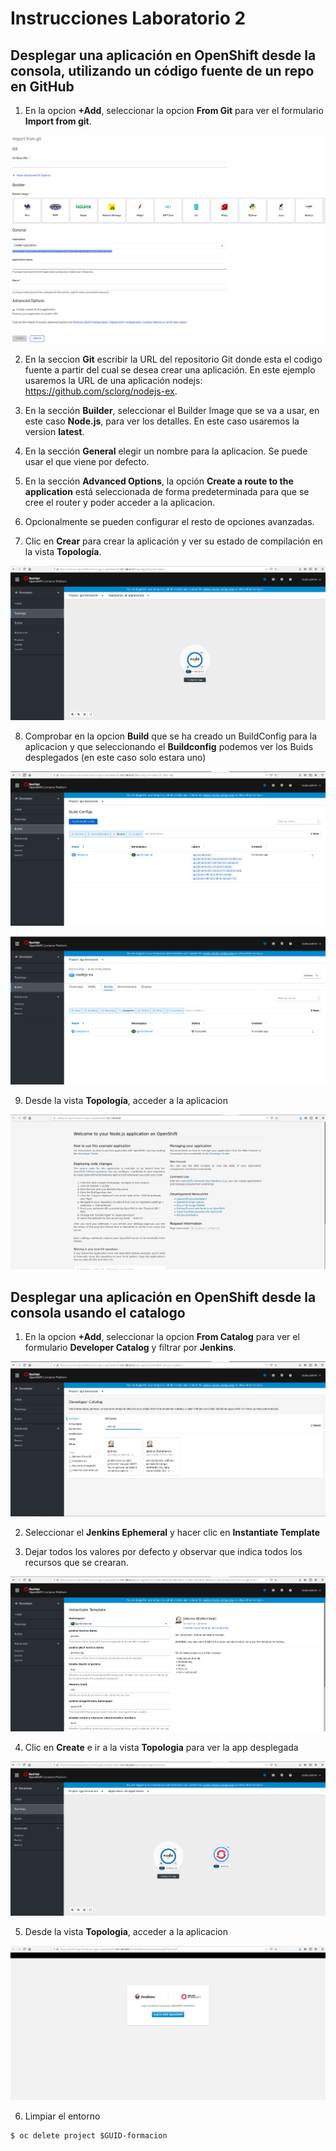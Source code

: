 # Instrucciones Laboratorio 2

## Desplegar una aplicación en OpenShift desde la consola, utilizando un código fuente de un repo en GitHub

1. En la opcion **+Add**, seleccionar la opcion **From Git** para ver el formulario **Import from git**.

![alt Crar App][imagen1]

[imagen1]: images/create-app1.png

2. En la seccion **Git** escribir la URL del repositorio Git donde esta el codigo fuente a partir del cual se desea crear una aplicación. En este ejemplo usaremos la URL de una aplicación nodejs:
https://github.com/sclorg/nodejs-ex.

3. En la sección **Builder**, seleccionar el Builder Image que se va a usar, en este caso **Node.js**, para ver los detalles. En este caso usaremos la version **latest**.

4. En la sección **General** elegir un nombre para la aplicacion. Se puede usar el que viene por defecto.

5. En la sección **Advanced Options**, la opción **Create a route to the application** está seleccionada de forma predeterminada para que se cree el router y poder acceder a la aplicacion.

6. Opcionalmente se pueden configurar el resto de opciones avanzadas.

7. Clic en **Crear** para crear la aplicación y ver su estado de compilación en la vista **Topología**.

![alt Crar App][imagen2]

[imagen2]: images/create-app2.png

8. Comprobar en la opcion **Build** que se ha creado un BuildConfig para la aplicacion y que seleccionando el **Buildconfig** podemos ver los Buids desplegados (en este caso solo estara uno)

![alt Crar App][imagen3]

[imagen3]: images/create-app3.png

![alt Crar App][imagen4]

[imagen4]: images/create-app4.png

9. Desde la vista **Topología**, acceder a la aplicacion

![alt Crar App][imagen8]

[imagen8]: images/create-app8.png

## Desplegar una aplicación en OpenShift desde la consola usando el catalogo

1. En la opcion **+Add**, seleccionar la opcion **From Catalog** para ver el formulario **Developer Catalog** y filtrar por **Jenkins**.

![alt Crar App][imagen5]

[imagen5]: images/create-app5.png

2. Seleccionar el **Jenkins Ephemeral** y hacer clic en **Instantiate Template**

3. Dejar todos los valores por defecto y observar que indica todos los recursos que se crearan.

![alt Crar App][imagen6]

[imagen6]: images/create-app6.png

4. Clic en **Create** e ir a la vista **Topologia** para ver la app desplegada

![alt Crar App][imagen7]

[imagen7]: images/create-app7.png

5. Desde la vista **Topologia**, acceder a la aplicacion

![alt Crar App][imagen9]

[imagen9]: images/create-app9.png

6. Limpiar el entorno

```shell
$ oc delete project $GUID-formacion
```
